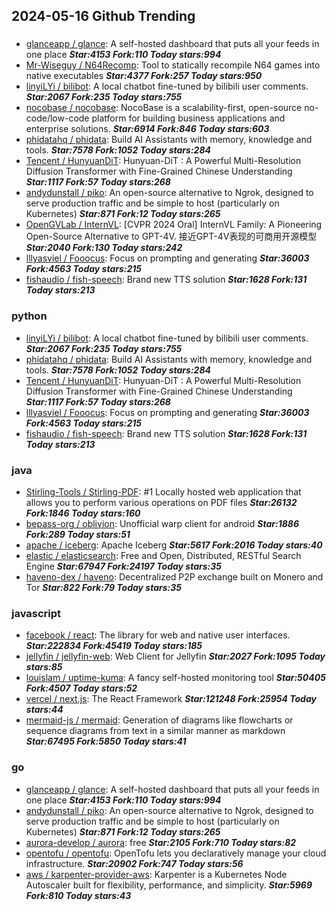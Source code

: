 ## 2024-05-16 Github Trending

### 
* [glanceapp / glance](https://github.com/glanceapp/glance): A self-hosted dashboard that puts all your feeds in one place ***Star:4153 Fork:110 Today stars:994***
* [Mr-Wiseguy / N64Recomp](https://github.com/Mr-Wiseguy/N64Recomp): Tool to statically recompile N64 games into native executables ***Star:4377 Fork:257 Today stars:950***
* [linyiLYi / bilibot](https://github.com/linyiLYi/bilibot): A local chatbot fine-tuned by bilibili user comments. ***Star:2067 Fork:235 Today stars:755***
* [nocobase / nocobase](https://github.com/nocobase/nocobase): NocoBase is a scalability-first, open-source no-code/low-code platform for building business applications and enterprise solutions. ***Star:6914 Fork:846 Today stars:603***
* [phidatahq / phidata](https://github.com/phidatahq/phidata): Build AI Assistants with memory, knowledge and tools. ***Star:7578 Fork:1052 Today stars:284***
* [Tencent / HunyuanDiT](https://github.com/Tencent/HunyuanDiT): Hunyuan-DiT : A Powerful Multi-Resolution Diffusion Transformer with Fine-Grained Chinese Understanding ***Star:1117 Fork:57 Today stars:268***
* [andydunstall / piko](https://github.com/andydunstall/piko): An open-source alternative to Ngrok, designed to serve production traffic and be simple to host (particularly on Kubernetes) ***Star:871 Fork:12 Today stars:265***
* [OpenGVLab / InternVL](https://github.com/OpenGVLab/InternVL): [CVPR 2024 Oral] InternVL Family: A Pioneering Open-Source Alternative to GPT-4V. 接近GPT-4V表现的可商用开源模型 ***Star:2040 Fork:130 Today stars:242***
* [lllyasviel / Fooocus](https://github.com/lllyasviel/Fooocus): Focus on prompting and generating ***Star:36003 Fork:4563 Today stars:215***
* [fishaudio / fish-speech](https://github.com/fishaudio/fish-speech): Brand new TTS solution ***Star:1628 Fork:131 Today stars:213***

### python
* [linyiLYi / bilibot](https://github.com/linyiLYi/bilibot): A local chatbot fine-tuned by bilibili user comments. ***Star:2067 Fork:235 Today stars:755***
* [phidatahq / phidata](https://github.com/phidatahq/phidata): Build AI Assistants with memory, knowledge and tools. ***Star:7578 Fork:1052 Today stars:284***
* [Tencent / HunyuanDiT](https://github.com/Tencent/HunyuanDiT): Hunyuan-DiT : A Powerful Multi-Resolution Diffusion Transformer with Fine-Grained Chinese Understanding ***Star:1117 Fork:57 Today stars:268***
* [lllyasviel / Fooocus](https://github.com/lllyasviel/Fooocus): Focus on prompting and generating ***Star:36003 Fork:4563 Today stars:215***
* [fishaudio / fish-speech](https://github.com/fishaudio/fish-speech): Brand new TTS solution ***Star:1628 Fork:131 Today stars:213***

### java
* [Stirling-Tools / Stirling-PDF](https://github.com/Stirling-Tools/Stirling-PDF): #1 Locally hosted web application that allows you to perform various operations on PDF files ***Star:26132 Fork:1846 Today stars:160***
* [bepass-org / oblivion](https://github.com/bepass-org/oblivion): Unofficial warp client for android ***Star:1886 Fork:289 Today stars:51***
* [apache / iceberg](https://github.com/apache/iceberg): Apache Iceberg ***Star:5617 Fork:2016 Today stars:40***
* [elastic / elasticsearch](https://github.com/elastic/elasticsearch): Free and Open, Distributed, RESTful Search Engine ***Star:67947 Fork:24197 Today stars:35***
* [haveno-dex / haveno](https://github.com/haveno-dex/haveno): Decentralized P2P exchange built on Monero and Tor ***Star:822 Fork:79 Today stars:35***

### javascript
* [facebook / react](https://github.com/facebook/react): The library for web and native user interfaces. ***Star:222834 Fork:45419 Today stars:185***
* [jellyfin / jellyfin-web](https://github.com/jellyfin/jellyfin-web): Web Client for Jellyfin ***Star:2027 Fork:1095 Today stars:85***
* [louislam / uptime-kuma](https://github.com/louislam/uptime-kuma): A fancy self-hosted monitoring tool ***Star:50405 Fork:4507 Today stars:52***
* [vercel / next.js](https://github.com/vercel/next.js): The React Framework ***Star:121248 Fork:25954 Today stars:44***
* [mermaid-js / mermaid](https://github.com/mermaid-js/mermaid): Generation of diagrams like flowcharts or sequence diagrams from text in a similar manner as markdown ***Star:67495 Fork:5850 Today stars:41***

### go
* [glanceapp / glance](https://github.com/glanceapp/glance): A self-hosted dashboard that puts all your feeds in one place ***Star:4153 Fork:110 Today stars:994***
* [andydunstall / piko](https://github.com/andydunstall/piko): An open-source alternative to Ngrok, designed to serve production traffic and be simple to host (particularly on Kubernetes) ***Star:871 Fork:12 Today stars:265***
* [aurora-develop / aurora](https://github.com/aurora-develop/aurora): free ***Star:2105 Fork:710 Today stars:82***
* [opentofu / opentofu](https://github.com/opentofu/opentofu): OpenTofu lets you declaratively manage your cloud infrastructure. ***Star:20902 Fork:747 Today stars:56***
* [aws / karpenter-provider-aws](https://github.com/aws/karpenter-provider-aws): Karpenter is a Kubernetes Node Autoscaler built for flexibility, performance, and simplicity. ***Star:5969 Fork:810 Today stars:43***
